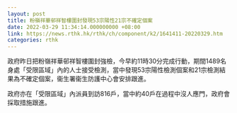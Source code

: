 ```yaml
---
layout: post
title: 粉嶺祥華邨祥智樓圍封發現53宗陽性21宗不確定個案
date: 2022-03-29 11:34:14.000000000 +08:00
link: https://news.rthk.hk/rthk/ch/component/k2/1641411-20220329.htm
categories: rthk
---
```


政府昨日把粉嶺祥華邨祥智樓圍封強檢，今早約11時30分完成行動，期間1489名身處「受限區域」內的人士接受檢測，當中發現53宗陽性檢測個案和21宗檢測結果為不確定個案，衞生署衞生防護中心會安排跟進。

政府亦在「受限區域」內派員到訪816戶，當中約40戶在過程中沒人應門，政府會採取措施跟進。
